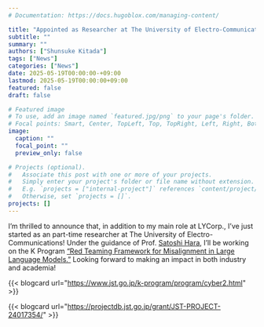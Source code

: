 ```yaml
---
# Documentation: https://docs.hugoblox.com/managing-content/

title: "Appointed as Researcher at The University of Electro-Communications"
subtitle: ""
summary: ""
authors: ["Shunsuke Kitada"]
tags: ["News"]
categories: ["News"]
date: 2025-05-19T00:00:00-+09:00
lastmod: 2025-05-19T00:00:00+09:00
featured: false
draft: false

# Featured image
# To use, add an image named `featured.jpg/png` to your page's folder.
# Focal points: Smart, Center, TopLeft, Top, TopRight, Left, Right, BottomLeft, Bottom, BottomRight.
image:
  caption: ""
  focal_point: ""
  preview_only: false

# Projects (optional).
#   Associate this post with one or more of your projects.
#   Simply enter your project's folder or file name without extension.
#   E.g. `projects = ["internal-project"]` references `content/project/deep-learning/index.md`.
#   Otherwise, set `projects = []`.
projects: []
---
```


I’m thrilled to announce that, in addition to my main role at LYCorp., I’ve just started as an part-time researcher at The University of Electro-Communications! 
Under the guidance of Prof. [Satoshi Hara](https://sites.google.com/site/sato9hara/), I’ll be working on the K Program [“Red Teaming Framework for Misalignment in Large Language Models.”](https://projectdb.jst.go.jp/grant/JST-PROJECT-24017354/) 
Looking forward to making an impact in both industry and academia!

{{< blogcard url="https://www.jst.go.jp/k-program/program/cyber2.html" >}}

{{< blogcard url="https://projectdb.jst.go.jp/grant/JST-PROJECT-24017354/" >}}

